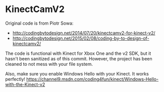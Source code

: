 # KinectCamV2
Original code is from Piotr Sowa:
  * http://codingbytodesign.net/2014/07/20/kinectcamv2-for-kinect-v2/
  * http://codingbytodesign.net/2015/02/08/coding-by-to-design-of-kinectcamv2/

The code is functional with Kinect for Xbox One and the v2 SDK, but it hasn't been sanitized as of this commit. However, the project has been cleaned to not mess with your file system.

Also, make sure you enable Windows Hello with your Kinect. It works perfectly! https://channel9.msdn.com/coding4fun/kinect/Windows-Hello-with-the-Kinect-v2

